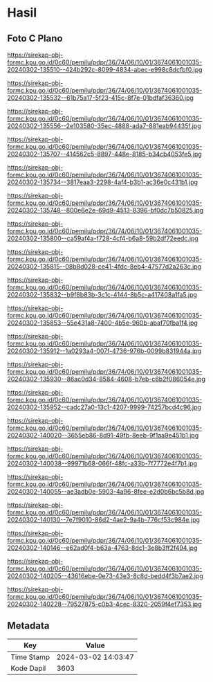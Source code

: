# Hasil

## Foto C Plano

https://sirekap-obj-formc.kpu.go.id/0c60/pemilu/pdpr/36/74/06/10/01/3674061001035-20240302-135510--424b292c-8099-4834-abec-e998c8dcfbf0.jpg

https://sirekap-obj-formc.kpu.go.id/0c60/pemilu/pdpr/36/74/06/10/01/3674061001035-20240302-135532--61b75a17-5f23-415c-8f7e-01bdfaf36360.jpg

https://sirekap-obj-formc.kpu.go.id/0c60/pemilu/pdpr/36/74/06/10/01/3674061001035-20240302-135556--2e103580-35ec-4888-ada7-881eab94435f.jpg

https://sirekap-obj-formc.kpu.go.id/0c60/pemilu/pdpr/36/74/06/10/01/3674061001035-20240302-135707--414562c5-8897-448e-8185-b34cb4053fe5.jpg

https://sirekap-obj-formc.kpu.go.id/0c60/pemilu/pdpr/36/74/06/10/01/3674061001035-20240302-135734--3817eaa3-2298-4af4-b3b1-ac36e0c431b1.jpg

https://sirekap-obj-formc.kpu.go.id/0c60/pemilu/pdpr/36/74/06/10/01/3674061001035-20240302-135748--800e6e2e-69d9-4513-8396-bf0dc7b50825.jpg

https://sirekap-obj-formc.kpu.go.id/0c60/pemilu/pdpr/36/74/06/10/01/3674061001035-20240302-135800--ca59af4a-f728-4cf4-b6a8-59b2df72eedc.jpg

https://sirekap-obj-formc.kpu.go.id/0c60/pemilu/pdpr/36/74/06/10/01/3674061001035-20240302-135815--08b8d028-ce41-4fdc-8eb4-47577d2a263c.jpg

https://sirekap-obj-formc.kpu.go.id/0c60/pemilu/pdpr/36/74/06/10/01/3674061001035-20240302-135832--b9f8b83b-3c1c-4144-8b5c-a417408a1fa5.jpg

https://sirekap-obj-formc.kpu.go.id/0c60/pemilu/pdpr/36/74/06/10/01/3674061001035-20240302-135853--55e431a8-7400-4b5e-960b-abaf70fba1f4.jpg

https://sirekap-obj-formc.kpu.go.id/0c60/pemilu/pdpr/36/74/06/10/01/3674061001035-20240302-135912--1a0293a4-007f-4736-976b-0099b831944a.jpg

https://sirekap-obj-formc.kpu.go.id/0c60/pemilu/pdpr/36/74/06/10/01/3674061001035-20240302-135930--86ac0d34-8584-4608-b7eb-c6b2f086054e.jpg

https://sirekap-obj-formc.kpu.go.id/0c60/pemilu/pdpr/36/74/06/10/01/3674061001035-20240302-135952--cadc27a0-13c1-4207-9999-74257bcd4c96.jpg

https://sirekap-obj-formc.kpu.go.id/0c60/pemilu/pdpr/36/74/06/10/01/3674061001035-20240302-140020--3655eb86-8d91-49fb-8eeb-9f1aa9e451b1.jpg

https://sirekap-obj-formc.kpu.go.id/0c60/pemilu/pdpr/36/74/06/10/01/3674061001035-20240302-140038--99971b68-066f-48fc-a33b-7f7772e4f7b1.jpg

https://sirekap-obj-formc.kpu.go.id/0c60/pemilu/pdpr/36/74/06/10/01/3674061001035-20240302-140055--ae3adb0e-5903-4a96-8fee-e2d0b6bc5b8d.jpg

https://sirekap-obj-formc.kpu.go.id/0c60/pemilu/pdpr/36/74/06/10/01/3674061001035-20240302-140130--7e7f9010-86d2-4ae2-9a4b-776cf53c984e.jpg

https://sirekap-obj-formc.kpu.go.id/0c60/pemilu/pdpr/36/74/06/10/01/3674061001035-20240302-140146--e62ad0f4-b63a-4763-8dc1-3e8b3ff2f494.jpg

https://sirekap-obj-formc.kpu.go.id/0c60/pemilu/pdpr/36/74/06/10/01/3674061001035-20240302-140205--43616ebe-0e73-43e3-8c8d-bedd4f3b7ae2.jpg

https://sirekap-obj-formc.kpu.go.id/0c60/pemilu/pdpr/36/74/06/10/01/3674061001035-20240302-140228--79527875-c0b3-4cec-8320-2059f4ef7353.jpg


## Metadata

| Key        | Value               |
| ---------- | ------------------- |
| Time Stamp | 2024-03-02 14:03:47 |
| Kode Dapil | 3603                |




